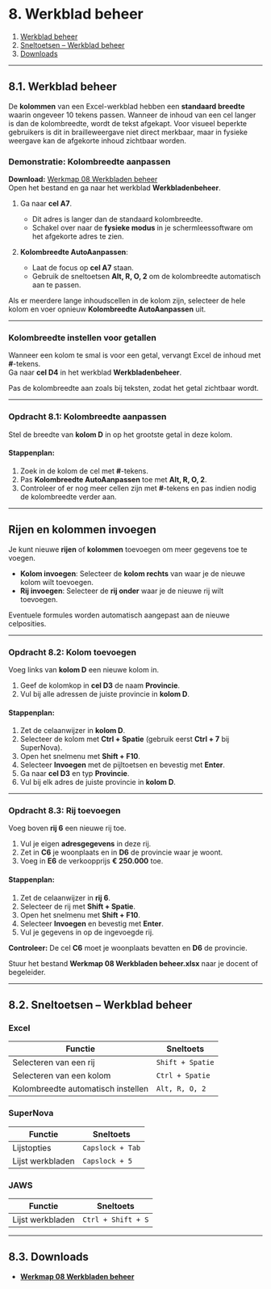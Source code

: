 # 8. Werkblad beheer

1. [Werkblad beheer](#1-werkblad-beheer)  
2. [Sneltoetsen – Werkblad beheer](#2-sneltoetsen--werkblad-beheer)  
3. [Downloads](#3-downloads)  

---

## 8.1. Werkblad beheer

De **kolommen** van een Excel-werkblad hebben een **standaard breedte** waarin ongeveer 10 tekens passen. Wanneer de inhoud van een cel langer is dan de kolombreedte, wordt de tekst afgekapt. Voor visueel beperkte gebruikers is dit in brailleweergave niet direct merkbaar, maar in fysieke weergave kan de afgekorte inhoud zichtbaar worden.

### Demonstratie: Kolombreedte aanpassen

**Download:** [Werkmap 08 Werkbladen beheer](https://www.eduvip.nl/cms/files/Werkmap-08-werkbladen-beheer.xlsx)  
Open het bestand en ga naar het werkblad **Werkbladenbeheer**.

1. Ga naar **cel A7**.  
   - Dit adres is langer dan de standaard kolombreedte.  
   - Schakel over naar de **fysieke modus** in je schermleessoftware om het afgekorte adres te zien.

2. **Kolombreedte AutoAanpassen**:  
   - Laat de focus op **cel A7** staan.  
   - Gebruik de sneltoetsen **Alt, R, O, 2** om de kolombreedte automatisch aan te passen.

Als er meerdere lange inhoudscellen in de kolom zijn, selecteer de hele kolom en voer opnieuw **Kolombreedte AutoAanpassen** uit.

---

### Kolombreedte instellen voor getallen

Wanneer een kolom te smal is voor een getal, vervangt Excel de inhoud met **#**-tekens.  
Ga naar **cel D4** in het werkblad **Werkbladenbeheer**.

Pas de kolombreedte aan zoals bij teksten, zodat het getal zichtbaar wordt.

---

### Opdracht 8.1: Kolombreedte aanpassen

Stel de breedte van **kolom D** in op het grootste getal in deze kolom.

#### Stappenplan:

1. Zoek in de kolom de cel met **#**-tekens.  
2. Pas **Kolombreedte AutoAanpassen** toe met **Alt, R, O, 2**.  
3. Controleer of er nog meer cellen zijn met **#**-tekens en pas indien nodig de kolombreedte verder aan.

---

## Rijen en kolommen invoegen

Je kunt nieuwe **rijen** of **kolommen** toevoegen om meer gegevens toe te voegen.

- **Kolom invoegen**: Selecteer de **kolom rechts** van waar je de nieuwe kolom wilt toevoegen.  
- **Rij invoegen**: Selecteer de **rij onder** waar je de nieuwe rij wilt toevoegen.

Eventuele formules worden automatisch aangepast aan de nieuwe celposities.

---

### Opdracht 8.2: Kolom toevoegen

Voeg links van **kolom D** een nieuwe kolom in.

1. Geef de kolomkop in **cel D3** de naam **Provincie**.  
2. Vul bij alle adressen de juiste provincie in **kolom D**.

#### Stappenplan:

1. Zet de celaanwijzer in **kolom D**.  
2. Selecteer de kolom met **Ctrl + Spatie** (gebruik eerst **Ctrl + 7** bij SuperNova).  
3. Open het snelmenu met **Shift + F10**.  
4. Selecteer **Invoegen** met de pijltoetsen en bevestig met **Enter**.  
5. Ga naar **cel D3** en typ **Provincie**.  
6. Vul bij elk adres de juiste provincie in **kolom D**.

---

### Opdracht 8.3: Rij toevoegen

Voeg boven **rij 6** een nieuwe rij toe.

1. Vul je eigen **adresgegevens** in deze rij.  
2. Zet in **C6** je woonplaats en in **D6** de provincie waar je woont.  
3. Voeg in **E6** de verkoopprijs **€ 250.000** toe.

#### Stappenplan:

1. Zet de celaanwijzer in **rij 6**.  
2. Selecteer de rij met **Shift + Spatie**.  
3. Open het snelmenu met **Shift + F10**.  
4. Selecteer **Invoegen** en bevestig met **Enter**.  
5. Vul je gegevens in op de ingevoegde rij.

**Controleer:** De cel **C6** moet je woonplaats bevatten en **D6** de provincie.

Stuur het bestand **Werkmap 08 Werkbladen beheer.xlsx** naar je docent of begeleider.

---

## 8.2. Sneltoetsen – Werkblad beheer

### Excel

| Functie                              | Sneltoets            |
|--------------------------------------|----------------------|
| Selecteren van een rij               | `Shift + Spatie`     |
| Selecteren van een kolom             | `Ctrl + Spatie`      |
| Kolombreedte automatisch instellen    | `Alt, R, O, 2`       |

### SuperNova

| Functie                              | Sneltoets            |
|--------------------------------------|----------------------|
| Lijstopties                           | `Capslock + Tab`     |
| Lijst werkbladen                      | `Capslock + 5`       |

### JAWS

| Functie                              | Sneltoets            |
|--------------------------------------|----------------------|
| Lijst werkbladen                      | `Ctrl + Shift + S`   |

---

## 8.3. Downloads

- **[Werkmap 08 Werkbladen beheer](https://www.eduvip.nl/cms/files/Werkmap-08-werkbladen-beheer.xlsx)**